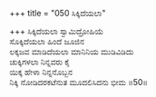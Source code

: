 +++
title = "050 ಸಿಕ್ಕಿದೆಯಲಾ"

+++
ಸಿಕ್ಕಿದೆಯಲಾ ಸ್ವಾಮಿದ್ರೋಹಿಯೆ  
ಸೊಕ್ಕಿದೆಯಲಾ ಹಿಂದೆ ಜೂಜಿನ  
ಲಕ್ಕಜವ ಮಾಡಿದೆಯಲಾ ಮಾನಿನಿಯ ಮುಡಿವಿಡಿದು  
ಚುಕ್ಕಿಗಳಲಾ ನಿನ್ನವರು ಕೈ  
ಯಿಕ್ಕ ಹೇಳಾ ನಿನ್ನನೊಬ್ಬನ  
ನಿಕ್ಕಿ ನೋಡಿದರಕಟೆನುತ ಮೂದಲಿಸಿದನು ಭೀಮ       ॥50॥